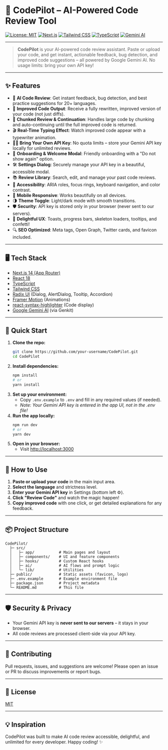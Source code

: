 # 🚀 CodePilot – AI-Powered Code Review Tool


[![License: MIT](https://img.shields.io/badge/License-MIT-blue.svg)](LICENSE)
[![Next.js](https://img.shields.io/badge/Next.js-14-blue?logo=next.js)](https://nextjs.org/)
[![Tailwind CSS](https://img.shields.io/badge/TailwindCSS-3.4-38bdf8?logo=tailwindcss)](https://tailwindcss.com/)
[![TypeScript](https://img.shields.io/badge/TypeScript-5.4-3178c6?logo=typescript)](https://www.typescriptlang.org/)
[![Gemini AI](https://img.shields.io/badge/Gemini%20AI-API-ffb300?logo=google)](https://ai.google.dev/)

---

> **CodePilot** is your AI-powered code review assistant. Paste or upload your code, and get instant, actionable feedback, bug detection, and improved code suggestions – all powered by Google Gemini AI. No usage limits: bring your own API key!

---

## ✨ Features

- 🤖 **AI Code Review**: Get instant feedback, bug detection, and best practice suggestions for 20+ languages.
- 📝 **Improved Code Output**: Receive a fully rewritten, improved version of your code (not just diffs).
- 🔄 **Chunked Review & Continuation**: Handles large code by chunking and auto-continuing until the full improved code is returned.
- 🎬 **Real-Time Typing Effect**: Watch improved code appear with a typewriter animation.
- 🧑‍💻 **Bring Your Own API Key**: No quota limits – store your Gemini API key locally for unlimited reviews.
- 🧭 **Onboarding & Welcome Modal**: Friendly onboarding with a "Do not show again" option.
- 🛠️ **Settings Dialog**: Securely manage your API key in a beautiful, accessible modal.
- 📚 **Review Library**: Search, edit, and manage your past code reviews.
- 🦾 **Accessibility**: ARIA roles, focus rings, keyboard navigation, and color contrast.
- 📱 **Mobile Responsive**: Works beautifully on all devices.
- 🌗 **Theme Toggle**: Light/dark mode with smooth transitions.
- 🛡️ **Security**: API key is stored only in your browser (never sent to our servers).
- 🦄 **Delightful UX**: Toasts, progress bars, skeleton loaders, tooltips, and confetti!
- 🔍 **SEO Optimized**: Meta tags, Open Graph, Twitter cards, and favicon included.

---

## 🖥️ Tech Stack

- [Next.js 14 (App Router)](https://nextjs.org/)
- [React 18](https://react.dev/)
- [TypeScript](https://www.typescriptlang.org/)
- [Tailwind CSS](https://tailwindcss.com/)
- [Radix UI](https://www.radix-ui.com/) (Dialog, AlertDialog, Tooltip, Accordion)
- [Framer Motion](https://www.framer.com/motion/) (Animations)
- [react-syntax-highlighter](https://github.com/react-syntax-highlighter/react-syntax-highlighter) (Code display)
- [Google Gemini AI](https://ai.google.dev/) (via Genkit)

---

## 🚦 Quick Start

1. **Clone the repo:**
   ```bash
   git clone https://github.com/your-username/CodePilot.git
   cd CodePilot
   ```
2. **Install dependencies:**
   ```bash
   npm install
   # or
   yarn install
   ```
3. **Set up your environment:**
   - Copy `.env.example` to `.env` and fill in any required values (if needed).
   - _Note: Your Gemini API key is entered in the app UI, not in the .env file!_
4. **Run the app locally:**
   ```bash
   npm run dev
   # or
   yarn dev
   ```
5. **Open in your browser:**
   - Visit [http://localhost:3000](http://localhost:3000)

---

## 🔑 How to Use

1. **Paste or upload your code** in the main input area.
2. **Select the language** and strictness level.
3. **Enter your Gemini API key** in Settings (bottom left ⚙️).
4. **Click "Review Code"** and watch the magic happen!
5. **Copy improved code** with one click, or get detailed explanations for any feedback.

---

## 📦 Project Structure

```
CodePilot/
  ├─ src/
  │   ├─ app/           # Main pages and layout
  │   ├─ components/    # UI and feature components
  │   ├─ hooks/         # Custom React hooks
  │   ├─ ai/            # AI flows and prompt logic
  │   └─ lib/           # Utilities
  ├─ public/            # Static assets (favicon, logo)
  ├─ .env.example       # Example environment file
  ├─ package.json       # Project metadata
  └─ README.md          # This file
```

---

## 🛡️ Security & Privacy

- Your Gemini API key is **never sent to our servers** – it stays in your browser.
- All code reviews are processed client-side via your API key.

---

## 🙌 Contributing

Pull requests, issues, and suggestions are welcome! Please open an issue or PR to discuss improvements or report bugs.

---

## 📄 License

[MIT](LICENSE)

---

## 💡 Inspiration

CodePilot was built to make AI code review accessible, delightful, and unlimited for every developer. Happy coding! ✨
